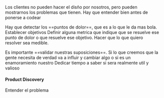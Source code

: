 Los clientes no pueden hacer el disño por nosotros, pero pueden mostrarnos los problemas que tienen. Hay que entender bien antes de ponerse a codear

Hay que detectar los ==puntos de dolor==, que es a lo que le da mas bola. 
Establecer objetivos
Definir alguna metrica que indique que se resuelve ese punto de dolor o que resuelve ese objetivo. Hacer que lo que quiero resolver sea medible.


Es importante ==validar nuestras suposiciones==. Si lo que creemos que la gente necesita de verdad va a influir y cambiar algo o si es un enamoramiento nuestro
Dedicar tiempo a saber si sera realmente util y valioso

#### Product Discovery 
Entender el problema 